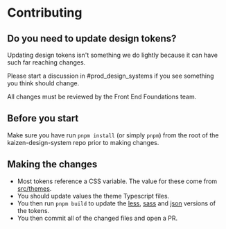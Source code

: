 # Contributing

## Do you need to update design tokens?

Updating design tokens isn't something we do lightly because it can have such far reaching changes.

Please start a discussion in #prod_design_systems if you see something you think should change.

All changes must be reviewed by the Front End Foundations team.

## Before you start

Make sure you have run `pnpm install` (or simply `pnpm`) from the root of the kaizen-design-system repo prior to making changes.

## Making the changes

- Most tokens reference a CSS variable. The value for these come from [src/themes](./src/themes).
- You should update values the theme Typescript files.
- You then run `pnpm build` to update the [less](./less), [sass](./sass) and [json](./tokens) versions of the tokens.
- You then commit all of the changed files and open a PR.

